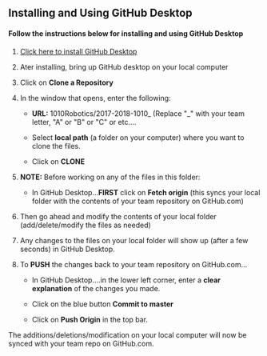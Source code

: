 ## Installing and Using GitHub Desktop

#### Follow the instructions below for installing and using GitHub Desktop

1. [Click here to install GitHub Desktop](http://desktop.github.com)

2. Ater installing, bring up GitHub desktop on your local computer

3. Click on **Clone a Repository**

4.  In the window that opens, enter the following:

    + **URL:** 1010Robotics/2017-2018-1010_  (Replace "_" with your team letter, "A" or "B" or "C" or etc....

    + Select **local path** (a folder on your computer) where you want to clone the files.

    + Click on **CLONE**

5.  **NOTE:** Before working on any of the files in this folder:

    + In GitHub Desktop...**FIRST** click on **Fetch origin** (this syncs your local folder with the contents of your team repository on GitHub.com)

6. Then go ahead and modify the contents of your local folder (add/delete/modify the files as needed)

7. Any changes to the files on your local folder will show up (after a few seconds) in GitHub Desktop. 

8. To **PUSH** the changes back to your team repository on GitHub.com...

    + In GitHub Desktop....in the lower left corner, enter a **clear explanation** of the changes you made.

    + Click on the blue button **Commit to master**

    + Click on **Push Origin** in the top bar.

The additions/deletions/modification on your local computer will now be synced with your team repo on GitHub.com.

